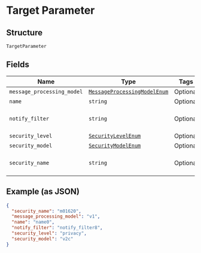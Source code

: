 
# Target Parameter

## Structure

`TargetParameter`

## Fields

| Name | Type | Tags | Description |
|  --- | --- | --- | --- |
| `message_processing_model` | [`MessageProcessingModelEnum`](../../doc/models/message-processing-model-enum.md) | Optional | - |
| `name` | `string` | Optional | - |
| `notify_filter` | `string` | Optional | refer to profile-name in notify-filter |
| `security_level` | [`SecurityLevelEnum`](../../doc/models/security-level-enum.md) | Optional | - |
| `security_model` | [`SecurityModelEnum`](../../doc/models/security-model-enum.md) | Optional | - |
| `security_name` | `string` | Optional | refer to security_name in usm |

## Example (as JSON)

```json
{
  "security_name": "m01620",
  "message_processing_model": "v1",
  "name": "name0",
  "notify_filter": "notify_filter8",
  "security_level": "privacy",
  "security_model": "v2c"
}
```

